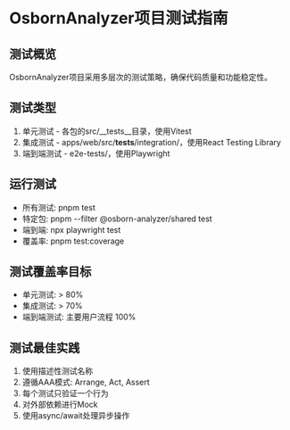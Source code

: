 # OsbornAnalyzer项目测试指南

## 测试概览
OsbornAnalyzer项目采用多层次的测试策略，确保代码质量和功能稳定性。

## 测试类型
1. 单元测试 - 各包的src/__tests__目录，使用Vitest
2. 集成测试 - apps/web/src/__tests__/integration/，使用React Testing Library
3. 端到端测试 - e2e-tests/，使用Playwright

## 运行测试
- 所有测试: pnpm test
- 特定包: pnpm --filter @osborn-analyzer/shared test
- 端到端: npx playwright test
- 覆盖率: pnpm test:coverage

## 测试覆盖率目标
- 单元测试: > 80%
- 集成测试: > 70%
- 端到端测试: 主要用户流程 100%

## 测试最佳实践
1. 使用描述性测试名称
2. 遵循AAA模式: Arrange, Act, Assert
3. 每个测试只验证一个行为
4. 对外部依赖进行Mock
5. 使用async/await处理异步操作
